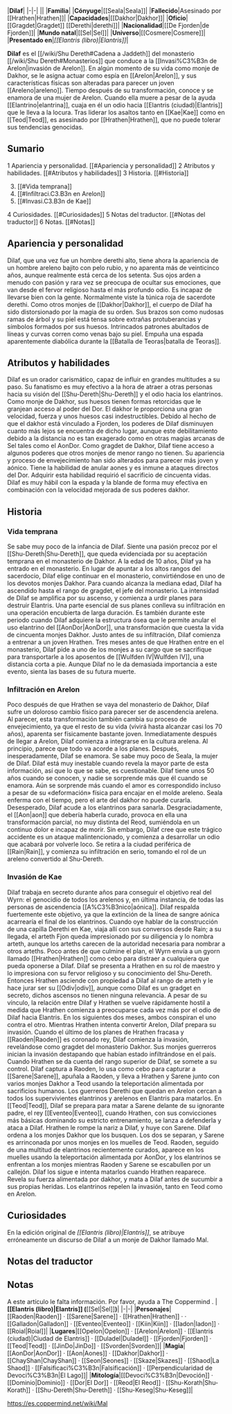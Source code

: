 

|**Dilaf**|
|-|-|
||
|**Familia**|
|**Cónyuge**|[[Seala\|Seala]]|
|**Fallecido**|Asesinado por [[Hrathen\|Hrathen]]|
|**Capacidades**|[[Dakhor\|Dakhor]]|
|**Oficio**|[[Gragdet\|Gragdet]] [[Derethi\|derethi]]|
|**Nacionalidad**|[[De Fjorden\|de Fjorden]]|
|**Mundo natal**|[[Sel\|Sel]]|
|**Universo**|[[Cosmere\|Cosmere]]|
|**Presentado en**|*[[Elantris (libro)\|Elantris]]*|

**Dilaf** es el [[/wiki/Shu Dereth#Cadena a Jaddeth]] del monasterio [[/wiki/Shu Dereth#Monasterios]] que conduce a la [[Invasi%C3%B3n de Arelon\|invasión de Arelon]].
En algún momento de su vida como monje de Dakhor, se le asigna actuar como espía en [[Arelon\|Arelon]], y sus características físicas son alteradas para parecer un joven [[Areleno\|areleno]]. Tiempo después de su transformación, conoce y se enamora de una mujer de Arelon. Cuando ella muere a pesar de la ayuda [[Elantrino\|elantrina]], cuaja en él un odio hacia [[Elantris (ciudad)\|Elantris]] que le lleva a la locura. Tras liderar los asaltos tanto en [[Kae\|Kae]] como en [[Teod\|Teod]], es asesinado por [[Hrathen\|Hrathen]], que no puede tolerar sus tendencias genocidas.

## Sumario

1 Apariencia y personalidad. [[#Apariencia y personalidad]] 
2 Atributos y habilidades. [[#Atributos y habilidades]] 
3 Historia. [[#Historia]] 

3. [[#Vida temprana]] 
3. [[#Infiltraci.C3.B3n en Arelon]] 
3. [[#Invasi.C3.B3n de Kae]] 


4 Curiosidades. [[#Curiosidades]] 
5 Notas del traductor. [[#Notas del traductor]] 
6 Notas. [[#Notas]] 


## Apariencia y personalidad
Dilaf, que una vez fue un hombre derethi alto, tiene ahora la apariencia de un hombre areleno bajito con pelo rubio, y no aparenta más de veinticinco años, aunque realmente está cerca de los setenta. Sus ojos arden a menudo con pasión y rara vez se preocupa de ocultar sus emociones, que van desde el fervor religioso hasta el más profundo odio. Es incapaz de llevarse bien con la gente. Normalmente viste la túnica roja de sacerdote derethi.
Como otros monjes de [[Dakhor\|Dakhor]], el cuerpo de Dilaf ha sido distorsionado por la magia de su orden. Sus brazos son como nudosas ramas de árbol y su piel está tensa sobre extrañas protuberancias y símbolos formados por sus huesos. Intrincados patrones abultados de líneas y curvas corren como venas bajo su piel.
Empuña una espada aparentemente diabólica durante la [[Batalla de Teoras\|batalla de Teoras]].

## Atributos y habilidades
Dilaf es un orador carismático, capaz de influir en grandes multitudes a su paso. Su fanatismo es muy efectivo a la hora de atraer a otras personas hacia su visión del [[Shu-Dereth\|Shu-Dereth]] y el odio hacia los elantrinos.
Como monje de Dakhor, sus huesos tienen formas retorcidas que le granjean acceso al poder del Dor. El dakhor le proporciona una gran velocidad, fuerza y unos huesos casi indestructibles. Debido al hecho de que el dakhor está vinculado a Fjorden, los poderes de Dilaf disminuyen cuanto más lejos se encuentra de dicho lugar, aunque este debilitamiento debido a la distancia no es tan exagerado como en otras magias arcanas de Sel tales como el AonDor. Como gragdet de Dakhor, Dilaf tiene acceso a algunos poderes que otros monjes de menor rango no tienen. Su apariencia y proceso de envejecimiento han sido alterados para parecer más joven y aónico. Tiene la habilidad de anular aones y es inmune a ataques directos del Dor. Adquirir esta habilidad requirió el sacrificio de cincuenta vidas.
Dilaf es muy hábil con la espada y la blande de forma muy efectiva en combinación con la velocidad mejorada de sus poderes dakhor.

## Historia
### Vida temprana
Se sabe muy poco de la infancia de Dilaf. Siente una pasión precoz por el [[Shu-Dereth\|Shu-Dereth]], que queda evidenciada por su aceptación temprana en el monasterio de Dakhor. A la edad de 10 años, Dilaf ya ha entrado en el monasterio. En lugar de apuntar a los altos rangos del sacerdocio, Dilaf elige continuar en el monasterio, convirtiéndose en uno de los devotos monjes Dakhor.
Para cuando alcanza la mediana edad, Dilaf ha ascendido hasta el rango de gragdet, el jefe del monasterio. La intensidad de Dilaf se amplifica por su ascenso, y comienza a urdir planes para destruir Elantris. Una parte esencial de sus planes conlleva su infiltración en una operación encubierta de larga duración. Es también durante este periodo cuando Dilaf adquiere la estructura ósea que le permite anular el uso elantrino del [[AonDor\|AonDor]], una transformación que cuesta la vida de cincuenta monjes Dakhor.
Justo antes de su infiltración, Dilaf comienza a entrenar a un joven Hrathen. Tres meses antes de que Hrathen entre en el monasterio, Dilaf pide a uno de los monjes a su cargo que se sacrifique para transportarle a los aposentos de [[Wulfden IV\|Wulfden IV]], una distancia corta a pie. Aunque Dilaf no le da demasiada importancia a este evento, sienta las bases de su futura muerte.

### Infiltración en Arelon
Poco después de que Hrathen se vaya del monasterio de Dakhor, Dilaf sufre un doloroso cambio físico para parecer ser de ascendencia arelena. Al parecer, esta transformación también cambia su proceso de envejecimiento, ya que el resto de su vida (vivirá hasta alcanzar casi los 70 años), aparenta ser físicamente bastante joven. Inmediatamente después de llegar a Arelon, Dilaf comienza a integrarse en la cultura arelena. Al principio, parece que todo va acorde a los planes. Después, inesperadamente, Dilaf se enamora.
Se sabe muy poco de Seala, la mujer de Dilaf. Dilaf está muy inestable cuando revela la mayor parte de esta información, así que lo que se sabe, es cuestionable. Dilaf tiene unos 50 años cuando se conocen, y nadie se sorprende más que él cuando se enamora. Aún se sorprende más cuando el amor es correspondido incluso a pesar de su «deformación» física para encajar en el molde areleno.
Seala enferma con el tiempo, pero el arte del dakhor no puede curarla. Desesperado, Dilaf acude a los elantrinos para sanarla. Desgraciadamente, el [[Aon\|aon]] que debería haberla curado, provoca en ella una transformación parcial, no muy distinta del Reod, sumiéndola en un continuo dolor e incapaz de morir. Sin embargo, Dilaf cree que este trágico accidente es un ataque malintencionado, y comienza a desarrollar un odio que acabará por volverle loco. Se retira a la ciudad periférica de [[Rain\|Rain]], y comienza su infiltración en serio, tomando el rol de un areleno convertido al Shu-Dereth.

### Invasión de Kae
Dilaf trabaja en secreto durante años para conseguir el objetivo real del Wyrn: el genocidio de todos los arelenos y, en última instancia, de todas las personas de ascendencia [[A%C3%B3nico\|aónica]]. Dilaf respalda fuertemente este objetivo, ya que la extinción de la línea de sangre aónica acarrearía el final de los elantrinos. Cuando oye hablar de la construcción de una capilla Derethi en Kae, viaja allí con sus conversos desde Rain; a su llegada, el arteth Fjon queda impresionado por su diligencia y lo nombra arteth, aunque los arteths carecen de la autoridad necesaria para nombrar a otros arteths.
Poco antes de que culmine el plan, el Wyrn envía a un gyorn llamado [[Hrathen\|Hrathen]] como cebo para distraer a cualquiera que pueda oponerse a Dilaf. Dilaf se presenta a Hrathen en su rol de maestro y lo impresiona con su fervor religioso y su conocimiento del Shu-Dereth. Entonces Hrathen asciende con propiedad a Dilaf al rango de arteth y le hace jurar ser su [[Odiv\|odiv]], aunque como Dilaf es un gradget en secreto, dichos ascensos no tienen ninguna relevancia. A pesar de su vínculo, la relación entre Dilaf y Hrathen se vuelve rápidamente hostil a medida que Hrathen comienza a preocuparse cada vez más por el odio de Dilaf hacia Elantris. En los siguientes dos meses, ambos conspiran el uno contra el otro. Mientras Hrathen intenta convertir Arelon, Dilaf prepara su invasión. Cuando el último de los planes de Hrathen fracasa y [[Raoden\|Raoden]] es coronado rey, Dilaf comienza la invasión, revelándose como gragdet del monasterio Dakhor. Sus monjes guerreros inician la invasión destapando que habían estado infiltrándose en el país. Cuando Hrathen se da cuenta del rango superior de Dilaf, se somete a su control.
Dilaf captura a Raoden, lo usa como cebo para capturar a [[Sarene\|Sarene]], apuñala a Raoden, y lleva a Hrathen y Sarene junto con varios monjes Dakhor a Teod usando la teleportación alimentada por sacrificios humanos. Los guerreros Derethi que quedan en Arelon cercan a todos los supervivientes elantrinos y arelenos en Elantris para matarlos. En [[Teod\|Teod]], Dilaf se prepara para matar a Sarene delante de su ignorante padre, el rey [[Eventeo\|Eventeo]], cuando Hrathen, con sus convicciones más básicas dominando su estricto entrenamiento, se lanza a defenderla y ataca a Dilaf. Hrathen le rompe la nariz a Dilaf, y huye con Sarene. Dilaf ordena a los monjes Dakhor que los busquen. Los dos se separan, y Sarene es arrinconada por unos monjes en los muelles de Teod.
Raoden, seguido de una multitud de elantrinos recientemente curados, aparece en los muelles usando la teleportación alimentada por AonDor, y los elantrinos se enfrentan a los monjes mientras Raoden y Sarene se escabullen por un callejón. Dilaf los sigue e intenta matarlos cuando Hrathen reaparece. Revela su fuerza alimentada por dakhor, y mata a Dilaf antes de sucumbir a sus propias heridas.
Los elantrinos repelen la invasión, tanto en Teod como en Arelon.

## Curiosidades
En la edición original de *[[Elantris (libro)\|Elantris]]*, se atribuye erróneamente un discurso de Dilaf a un monje de Dakhor llamado Mal.
## Notas del traductor

## Notas

A este artículo le falta información. Por favor, ayuda a The Coppermind .
|**[[Elantris (libro)\|Elantris]] (**[[Sel\|Sel]]**)**|
|-|-|
|**Personajes**|[[Raoden\|Raoden]] · [[Sarene\|Sarene]] · [[Hrathen\|Hrathen]] ·  · [[Galladon\|Galladon]] · [[Eventeo\|Eventeo]] · [[Kiin\|Kiin]] · [[Iadon\|Iadon]] · [[Roial\|Roial]]|
|**Lugares**|[[Opelon\|Opelon]] · [[Arelon\|Arelon]] · [[Elantris (ciudad)\|Ciudad de Elantris]] · [[Duladel\|Duladel]] · [[Fjorden\|Fjorden]] · [[Teod\|Teod]] · [[JinDo\|JinDo]] · [[Svorden\|Svorden]]|
|**Magia**|[[AonDor\|AonDor]] · [[Aon\|Aones]] · [[Dakhor\|Dakhor]] · [[ChayShan\|ChayShan]] · [[Seon\|Seones]] · [[Skaze\|Skazes]] · [[Shaod\|La Shaod]] · [[Falsificaci%C3%B3n\|Falsificación]] · [[Perpendicularidad de Devoci%C3%B3n\|El Lago]]|
|**Mitología**|[[Devoci%C3%B3n\|Devoción]] · [[Dominio\|Dominio]] · [[Dor\|El Dor]] · [[Reod\|El Reod]] · [[Shu-Korath\|Shu-Korath]] · [[Shu-Dereth\|Shu-Dereth]] · [[Shu-Keseg\|Shu-Keseg]]|



https://es.coppermind.net/wiki/Mal